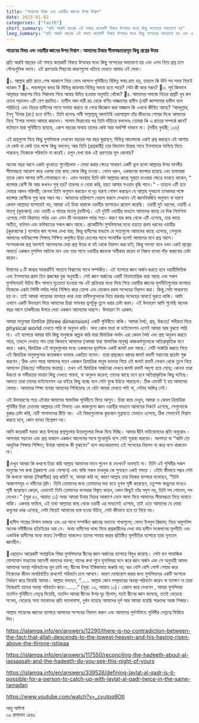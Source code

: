 ```yaml
---
title: "গায়েবের বিষয় এবং ওয়াহীর জ্ঞানের উপর বিশ্বাস"
date: 2025-01-02
categories: ["faith"]
short_summary: "প্রতি আরবি বছরের এই সময়ে কয়েকটি বিষয়ে উম্মাহর মধ্যে কিছু সন্দেহের অবতারণা হয়"
long_summary: "প্রতি আরবি বছরের এই সময়ে কয়েকটি বিষয়ে উম্মাহর মধ্যে কিছু সন্দেহের অবতারণা হয় এবং এসব নিয়ে প্রশ্ন চলে  পৌনঃপুনিক ভাবে। এই প্রবণতার পিছনের কারণগুলো খতিয়ে দেখতে আমার এই লেখা।"
---
```


**গায়েবের বিষয় এবং ওয়াহীর জ্ঞানের উপর বিশ্বাস : আমাদের চিন্তার সীমাবদ্ধতাপ্রসূত কিছু প্রশ্নের উত্তর**

প্রতি আরবি বছরের এই সময়ে কয়েকটি বিষয়ে উম্মাহর মধ্যে কিছু সন্দেহের অবতারণা হয় এবং এসব নিয়ে প্রশ্ন চলে  পৌনঃপুনিক ভাবে। এই প্রবণতার পিছনের কারণগুলো খতিয়ে দেখতে আমার এই লেখা। 


📌১. আল্লাহ প্রতি রাতে শেষ আকাশে নিচে নেমে আসলে পৃথিবীতে বিভিন্ন সময় রাত হয়, তাহলে কি উনি সব সময় নিচেই থাকেন ?
📌২. লায়লাতুল কদর কি বিভিন্ন জায়গায় বিভিন্ন সময়ে হতে পারে? সেটা কী করে সম্ভব?
📌৩. সূর্য কিভাবে আল্লাহর আরশের নিচে সিজদায় গিয়ে আবার উদিত হওয়ার অনুমতি খোঁজে?
📌৪. আমাদের সমাজে নিচের প্রশ্নটি খুব কম চোখে পড়লেও এটি বেশ প্রচলিত।
তামীম আদ দারী রাঃ থেকে বর্ণিত দাজ্জালের হাদীস (যেটি জাস্সাসার হাদীস বলে পরিচিত) এবং নিচের হাদীসের সাথে সমন্বয় করতে না পেরে জিজ্ঞেস করা দাজ্জাল কি এখনো জীবিত আছে?
‘আবদুল্লাহ্ ইবনু ‘উমার (রা:) হতে বর্ণিত। তিনি বলেনঃ নাবী সাল্লাল্লাহু আলাইহি ওয়াসাল্লাম তাঁর জীবনের শেষের দিকে আমাদের নিয়ে ‘ইশার সালাত আদায় করলেন। সালাম ফিরানোর পর তিনি দাঁড়িয়ে বললেনঃ তোমরা কি এ রাতের সম্পর্কে জান? বর্তমানে যারা পৃথিবীতে রয়েছে, একশ বছরের মাথায় তাদের কেউ আর অবশিষ্ট থাকবে না। (সহীহ বুখারী; ১১৬)


এই প্রশ্নগুলো নিয়ে কিছু মুসলিমকে দেখবেন বছরের পর বছর ঘুরছেন;  বিভিন্ন আলেমকে একই প্রশ্ন করছেন এই আশায় যে কেউ না কেউ তার পক্ষে কিছু বলবেন; আর তিনি (প্রশ্নকারী) তার বিদ্যমান চিন্তার সাথে ইসলামকে মানিয়ে নিতে পারবেন; নিজেকে পরিবর্তন না করেই। চলুন দেখা যাক এই প্রবণতার মূল কোথায়?


অনেক বছর আগে একটা খুৎবাতে শুনেছিলাম - দোয়া করার ক্ষেত্রে সাধারণ একটি ভুল হলো আল্লাহর উপর মানবীয় সীমাবদ্ধতা আরোপ করে এরপর তার কাছ থেকে কিছু চাওয়া। যেমন ধরুন, একজনের ক্যান্সার হয়েছে এবং ডাক্তাররা তাকে কোন আশার বাণী শোনাচ্ছেন না। এমন অবস্থায় তিনি যদি আল্লাহর কাছে সুস্থতা চাওয়ার ক্ষেত্রে ভাবতে থাকেন, “ ক্যান্সার রোগী কি আর কখনও সুস্থ হয়? তারপর ও দোয়া করি, হয়ত আমার সওয়াব বৃদ্ধি পাবে।” - তাহলে এটি হবে দোয়ার আদব পরিপন্থী; কেননা তিনি অনুমান করছেন বা দৃঢ় ধারণা পোষণ করছেন যে আল্লাহ সুবহানা তাআলার পক্ষে ক্যান্সার রোগীকে সুস্থ করা সম্ভব নয়। আমাদের চারিপাশে খেয়াল করলে দেখবেন এই জ্ঞানবিবর্জিত অনুমান বা ধারণা কেবল আল্লাহর ব্যাপারেই নয়, আমরা এই চিন্তা ধারাকে ওয়াহীর ব্যাপারেও প্রয়োগ করেছি। ওয়াহী দুই ধরনের; ওয়াহী এ মাতলু (কুরআন) এবং ওয়াহী এ গায়ের মাতলু (হাদীস)। এই দুইটি ওয়াহীর  মাধ্যমে আমাদের কাছে যে দিক নির্দেশনা এসেছে সেটা কিয়ামত পর্যন্ত এবং এমন কী অনন্তকাল পর্যন্ত সত্য- কারণ যার কাছ থেকে এটি এসেছে, তার কাছে অতীত, বর্তমান এবং ভবিষ্যতের সকল জ্ঞান আছে। প্র্যাকটিসিং মুসলিমদের মধ্যে হয়তো প্রথম ধরনের ওয়াহীর (কুরআনের ) ব্যাপারে কম সন্দেহ দেখা যায়; কিন্তু হাদীসের মাধ্যমে যে সত্যগুলো আমাদের কাছে এসেছে, সেগুলো আমাদের ধর্মনিরপেক্ষ শিক্ষায় শিক্ষিত কলুষিত চিন্তা চেতনার সাথে সাংঘর্ষিক হলেই আমাদের মনে প্রশ্ন আসে। সন্দেহজনক প্রশ্ন অবশ্যই আলেমদের দেয়া প্রশ্ন উত্তর বা বই থেকে নিরসন করা চাই; কিন্তু সমস্যা বাধে যখন একই প্রশ্নের আবর্তে একজন মুসলিম আটকে যান এবং তার সাথে ওয়াহীর জ্ঞানকে অস্বীকার করেন বা নিজস্ব ব্যাখ্যা দাঁড় করানোর চেষ্টা করেন।  


ঈমানের ৬ টি স্তম্ভের সবকয়টিই গায়েবে বিশ্বাসের সাথে সম্পর্কিত। এই ব্যাপারে জ্ঞান অর্জন করতে হবে ওয়াহীভিত্তিক এবং ইসলামের প্রথম তিন প্রজন্মের বুঝ অনুযায়ী।  সেই জ্ঞান অর্জনের একটি নিয়মতান্ত্রিক ধারা আছে এবং সকল মুসলিমেরই উচিত দ্বীন পালনে দৃঢ়চেতা হওয়ার পর এই প্রক্রিয়ার মধ্যে দিয়ে গিয়ে ওয়াহীর জ্ঞানের মূলনীতিগুলোর ব্যাপারে নিজেকে একটা নির্দিষ্ট পর্যায় পর্যন্ত শিক্ষিত করে তোলা এবং যেকোন রকম সন্দেহের নিরসন করা। কিন্তু সেটা সাধারণত হয় না। তাই আমরা গায়েবের ব্যাপারে খবর দেয়া হাদীসগুলোকে নিয়ে বারবার সন্দেহের আবর্তে ঘুরতে থাকি। আমি এখানে একটি উদাহরণ দিয়ে আমাদের চিন্তা ভাবনার ভুলটুকু তুলে ধরার চেষ্টা করব।  এই উদাহরণ আমি শুনেছি অনেক বছর আগে তাকদীরের উপরে দেয়া একজন আলেমের দারসে। উদাহরণ টা এরকম:


আমরা মানুষেরা ত্রিমাত্রিক (three dimension) একটি পৃথিবীতে থাকি। আমরা দৈর্ঘ্য, প্রস্থ, উচ্চতা/ গভীরতা দিয়ে physical world দেখতে পারি বা অনুভব করি। অন্য কোন মাত্রা বা ডাইমেনশন এলেই আমরা আর বুঝতে পারি না। এই ব্যাপারে আমরা যদি কিছু মানুষকে কল্পনা করি যারা দ্বিমাত্রিক অর্থাৎ এরা কেবল দৈর্ঘ্য এবং প্রস্থ অনুভব করতে পারে, তাহলে দেখতে পাব তারা কিভাবে আমাদের (আমরা যারা স্বাভাবিক মানুষ) কাজকর্মগুলোকে অতিপ্রাকৃতিক মনে করে। ধরুন, দ্বিমাত্রিক এই মানুষগুলোর মধ্যে একজনের হৃদপিন্ডে একটি জমাট রক্ত আছে। সেটি সার্জারি করতে গিয়ে এই দ্বিমাত্রিক মানুষগুলোর কয়েকজন ডাক্তার একত্রিত হলেন। তারা প্রস্থচ্ছেদ বরাবর জমাট রক্তটি সরানোর প্রচেষ্টা শুরু করবেন ; ঠিক এমন সময় আমাদের মতন একজন ত্রিমাত্রিক মানুষ ডাক্তার গিয়ে ওই জমাট রক্তটি সেখান থেকে তুলে নিয়ে আসলেন (উচ্চতা/ গভীরতার মাত্রায়)। তখন ওই দ্বিমাত্রিক সার্জনেরা দেখবে জমাট রক্তটি অদৃশ্য হয়ে গেছে; কেননা তারা উচ্চতা বা গভীরতার মাত্রায় কিছু দেখতে পায়না, বা অনুভব করেনা; তাদের কাছে মনে হবে অতিপ্রাকৃতিক কিছু ঘটেছে। আদতে তারা তাদের ডাইমেনশন এর বাইরে কিছু হচ্ছে বলে সেটা বুঝে উঠতে পারছেনা। ঠিক এমনটি ই হয় আমাদের বেলায়। আমাদের শিক্ষা ব্যবস্থা আমাদের শিখিয়েছে যে যেটা আমরা দেখতে পাই না, সেটার অস্তিত্ব নেই।  


এই উদাহরণের পরে এইবার আমাদের স্বাভাবিক পৃথিবীতে ফিরে আসুন। চিন্তা করে দেখুন, আমরা ও কেবল ত্রিমাত্রিক পৃথিবীর চিন্তা চেতনায় আল্লাহর যেই সিফাত এবং কাজগুলো জ্ঞান ওয়াহীর মাধ্যমে আমাদের নিকটে এসেছে, সেগুলোকে বুঝার চেষ্টা করি, যেটি সালাফদের রীতি নয়। এই বিষয়গুলোকে কুরআন সুন্নাহতে যেভাবে এসেছে, ঠিক সেভাবেই বিশ্বাস করতে হবে, কোন ব্যাখ্যা বিশ্লেষণ নয়।


আমি কয়েকটি মন্তব্য করে উপরের প্রশ্নগুলোর উত্তরগুলোর লিংক দিয়ে দিচ্ছি। আমার দ্বীনি ভাইবোনদের প্রতি অনুরোধ - আপনারা পড়বেন এবং প্রশ্ন থাকলে একজন আলেমের সাথে মুখোমুখি বসে সেটা সুরাহা করবেন।  অলসতা বা “আমি তো আধুনিক শিক্ষায় শিক্ষিত; উনারা আমাকে কী বুঝাবেন” বলে অহংকারবসত  এই সন্দেহের নিরসন না করে বসে থাকবেন না।


🤔দেখুন আমরা কি কখনো চিন্তা করি আল্লাহ আমাদের মতন শুনেন বা দেখেন? অবশ্যই না।  তিনি এই পৃথিবীর সকল মানুষের সব কথা (প্রকাশ্যে এবং গোপনে) এবং বাকি সকল মাখলুক কে শুনছেন একই সময়ে । এইটা কীভাবে সম্ভব সেটা কি কখনো আমরা (বিশ্বাসীরা) প্রশ্ন করি? না, আমরা করি না; কারণ আল্লাহ তার নিজের ব্যাপারে বলেছেন, “তিনি আকাশসমূহ ও যমীনের স্রষ্টা। তিনি তোমাদের জন্য তোমাদের মধ্য হতে যুগল সৃষ্টি করেছেন, চতুস্পদ জন্তুদের মধ্যেও সৃষ্টি করেছেন জোড়া, এভাবেই তিনি তোমাদের বংশধারা বিস্তৃত করেন, কোন কিছুই তাঁর সদৃশ নয়, তিনি সব শোনেন, সব দেখেন।” (সূরা ৪২, আয়াত ১১)  অথচ আমরা উনার নিচের আকাশে নেমে আসা নিয়ে আমাদের সীমাবদ্ধতা নিয়ে ভাবতে থাকি। একবার ভাবিনা, এই তথ্য আল্লাহর কাছ থেকে ওয়াহী এর মাধ্যমেই এসেছে, তাই এতে আমাদের যে দোয়া কবুলের খবর এসেছে, সেটা নিয়েই আমাদের ব্যস্ত হওয়া উচিত, সেটা কীভাবে হবে তা নিয়ে নয়।


🤔হাদীস শাস্ত্রের বিশাল ভান্ডার এবং এর সাথে সম্পর্কিত জ্ঞানের অন্যান্য শাখাগুলো; যেমন ইলমুল রিজাল; নিয়ে অমুসলিম অনেক মনীষীদের হইচইয়ের অন্ত নে। অথচ হাদীসের ভাষ্য নিয়ে প্রশ্নকারীদের দেখা যায় হাদীস সংকলনের মূলনীতি এবং একাধিক হাদীসের মধ্যে বাহ্যত বৈপরীত্য থাকলেও তাদের সমন্বয় করার প্রতিষ্ঠিত মূলনীতির ব্যাপারে তারা নূন্যতম জ্ঞানহীন।


🤔এছাড়াও আরেকটি সাম্প্রতিক বিষয় মুসলিমদের দ্বীনের জ্ঞান অর্জনের ব্যাপারে বিমুখ করেছে।  সেটা হল সামাজিক যোগাযোগ মাধ্যমের আবেগী বক্তাদের বক্তব্য; যাদের কথা শুনে মুসলিমরা মনে করে জ্ঞান অর্জন এবং সে অনুযায়ী আমল আমাদের অবস্থা পরিবর্তনের মূল চাবি নয়; দ্বীনের উপর ইস্তিকামাত জরুরি নয়; বরং বেশি বেশি পোস্ট শেয়ার করে নিজেদের জীবন অপরিবর্তিত রাখলেই পরিবর্তন চলে আসবে। কারণ দোষারোপ করার জন্য মুসলিমদের একটি অংশকে নির্ধারণ করে নিয়েছি আমরা। আল্লাহ বলছেন, “...... আল্লাহ কোন সম্প্রদায়ের অবস্থা পরিবর্তন করেন না যতক্ষণ না তারা নিজেরাই তাদের অবস্থা পরিবর্তন করে।…….” (সূরা: ১৩, আয়াত ১১)। খেয়াল করে দেখবেন , আমরা মুসলিমরা ততদিন পৃথিবীতে নেতৃত্ব দিয়েছি, যতদিন আমরা দ্বীনের উপর দৃঢ় ছিলাম; যতই দ্বীনের জ্ঞান কমেছে, ততই বেড়েছে সন্দেহ, বেড়েছে অন্য মতবাদের প্রতি ভালোবাসা, দুর্বল হয়েছে আমাদের দূর্গ আর আমরা হয়েছি শত্রুদের সহজ শিকার। 


আল্লাহ গায়েবের জ্ঞানের ব্যাপারে আমাদের সন্দেহের নিরসন করুন এবং আমাদের পূর্নশক্তিতে পৃথিবীর নেতৃত্বে ফিরিয়ে দিন।

https://islamqa.info/en/answers/12290/there-is-no-contradiction-between-the-fact-that-allah-descends-to-the-lowest-heaven-and-his-having-risen-above-the-throne-istiwaa 


https://islamqa.info/en/answers/117550/reconciling-the-hadeeth-about-al-jassaasah-and-the-hadeeth-do-you-see-this-night-of-yours 


https://islamqa.info/en/answers/339526/defining-laylat-al-qadr-is-it-possible-for-a-person-to-catch-up-with-laylat-al-qadr-twice-in-the-same-ramadan 


https://www.youtube.com/watch?v=_cvutpq9OtI 


আবু আঈশা   
৩০ রামাদান ১৪৪৫
